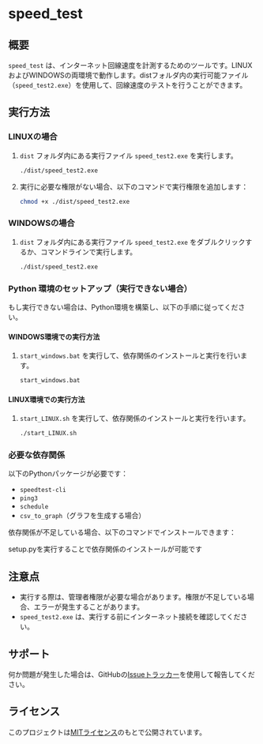 
# speed_test

## 概要
`speed_test` は、インターネット回線速度を計測するためのツールです。LINUXおよびWINDOWSの両環境で動作します。distフォルダ内の実行可能ファイル（`speed_test2.exe`）を使用して、回線速度のテストを行うことができます。

## 実行方法

### LINUXの場合
1. `dist` フォルダ内にある実行ファイル `speed_test2.exe` を実行します。
   ```bash
   ./dist/speed_test2.exe
   ```
   
2. 実行に必要な権限がない場合、以下のコマンドで実行権限を追加します：
   ```bash
   chmod +x ./dist/speed_test2.exe
   ```

### WINDOWSの場合
1. `dist` フォルダ内にある実行ファイル `speed_test2.exe` をダブルクリックするか、コマンドラインで実行します。
   ```cmd
   ./dist/speed_test2.exe
   ```

### Python 環境のセットアップ（実行できない場合）
もし実行できない場合は、Python環境を構築し、以下の手順に従ってください。

#### WINDOWS環境での実行方法
1. `start_windows.bat` を実行して、依存関係のインストールと実行を行います。
   ```cmd
   start_windows.bat
   ```

#### LINUX環境での実行方法
1. `start_LINUX.sh` を実行して、依存関係のインストールと実行を行います。
   ```bash
   ./start_LINUX.sh
   ```

### 必要な依存関係
以下のPythonパッケージが必要です：
- `speedtest-cli`
- `ping3`
- `schedule`
- `csv_to_graph`（グラフを生成する場合）

依存関係が不足している場合、以下のコマンドでインストールできます：

setup.pyを実行することで依存関係のインストールが可能です

## 注意点
- 実行する際は、管理者権限が必要な場合があります。権限が不足している場合、エラーが発生することがあります。
- `speed_test2.exe` は、実行する前にインターネット接続を確認してください。

## サポート
何か問題が発生した場合は、GitHubの[Issueトラッカー](https://github.com/your_repo/issues)を使用して報告してください。

## ライセンス
このプロジェクトは[MITライセンス](LICENSE)のもとで公開されています。
